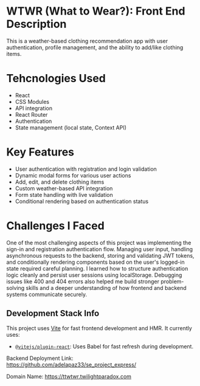 # WTWR (What to Wear?): Front End Description

This is a weather-based clothing recommendation app with user authentication, profile management, and the ability to add/like clothing items.

# Tehcnologies Used

- React
- CSS Modules
- API integration
- React Router
- Authentication
- State management (local state, Context API)

# Key Features

- User authentication with registration and login validation
- Dynamic modal forms for various user actions
- Add, edit, and delete clothing items
- Custom weather-based API integration
- Form state handling with live validation
- Conditional rendering based on authentication status

# Challenges I Faced

One of the most challenging aspects of this project was implementing the sign-in and registration authentication flow. Managing user input, handling asynchronous requests to the backend, storing and validating JWT tokens, and conditionally rendering components based on the user's logged-in state required careful planning. I learned how to structure authentication logic cleanly and persist user sessions using localStorage. Debugging issues like 400 and 404 errors also helped me build stronger problem-solving skills and a deeper understanding of how frontend and backend systems communicate securely.

## Development Stack Info

This project uses [Vite](https://vitejs.dev/) for fast frontend development and HMR. It currently uses:

- [`@vitejs/plugin-react`](https://github.com/vitejs/vite-plugin-react): Uses Babel for fast refresh during development.

Backend Deployment Link: https://github.com/adelapaz33/se_project_express/

Domain Name: https://ttwtwr.twilightparadox.com
